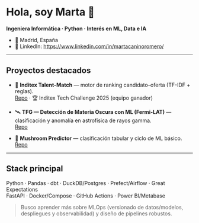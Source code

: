 # Hola, soy Marta 👋

**Ingeniera Informática · Python · Interés en ML, Data e IA**

- 📍 Madrid, España
- 🔗 LinkedIn: https://www.linkedin.com/in/martacaninoromero/

---

## Proyectos destacados

- 👘 **Inditex Talent-Match** — motor de ranking candidato–oferta (TF-IDF + reglas).  
  [Repo](https://github.com/martacanirome4/talent-match-refined) · 🏆 Inditex Tech Challenge 2025 (equipo ganador)

- 🛰️ **TFG — Detección de Materia Oscura con ML (Fermi-LAT)** — clasificación y anomalía en astrofísica de rayos gamma.  
  [Repo](https://github.com/martacanirome4/DarkMatter_ML_TFG)

- 🍄 **Mushroom Predictor** — clasificación tabular y ciclo de ML básico.  
  [Repo](https://github.com/martacanirome4/MushroomEdibilityPredictor)

---

## Stack principal

Python · Pandas · dbt · DuckDB/Postgres · Prefect/Airflow · Great Expectations  
FastAPI · Docker/Compose · GitHub Actions · Power BI/Metabase

> Busco aprender más sobre MLOps (versionado de datos/modelos, despliegues y observabilidad) y diseño de pipelines robustos.
